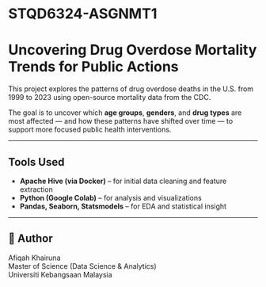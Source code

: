 # STQD6324-ASGNMT1

# Uncovering Drug Overdose Mortality Trends for Public Actions

This project explores the patterns of drug overdose deaths in the U.S. from 1999 to 2023 using open-source mortality data from the CDC.

The goal is to uncover which **age groups**, **genders**, and **drug types** are most affected — and how these patterns have shifted over time — to support more focused public health interventions.

---

## Tools Used

- **Apache Hive (via Docker)** – for initial data cleaning and feature extraction
- **Python (Google Colab)** – for analysis and visualizations
- **Pandas, Seaborn, Statsmodels** – for EDA and statistical insight

---

## 👤 Author

Afiqah Khairuna  
Master of Science (Data Science & Analytics)  
Universiti Kebangsaan Malaysia  
